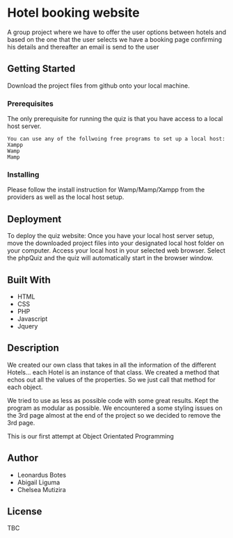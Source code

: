 # Hotel booking website
A group project where we have to offer the user options between hotels and based on the one that the user selects 
we have a booking page confirming his details and thereafter an email is send to the user

## Getting Started
Download the project files from github onto your local machine.

### Prerequisites
The only prerequisite for running the quiz is that you have access to a local host server.
```
You can use any of the follwoing free programs to set up a local host:
Xampp
Wamp
Mamp
```
### Installing
Please follow the install instruction for Wamp/Mamp/Xampp from the providers as well as the local host setup.

## Deployment
To deploy the quiz website:
Once you have your local host server setup, move the downloaded project files into your designated local host folder on your computer. Access your local host in your selected web browser. 
Select the phpQuiz and the quiz will automatically start in the browser window.

## Built With
* HTML
* CSS
* PHP
* Javascript
* Jquery

## Description
We created our own class that takes in all the information of the different Hotels... each Hotel is an instance of that class.  We created a method that echos out all the values of the properties.  So we just call that method for each object.

We tried to use as less as possible code with some great results.  Kept the program as modular as possible.  We encountered a some styling issues on the 3rd page almost at the end of the project so we decided to remove the 3rd page.

This is our first attempt at Object Orientated Programming

## Author
* Leonardus Botes
* Abigail Liguma 
* Chelsea Mutizira

## License
TBC